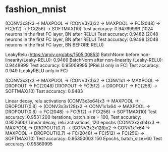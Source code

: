 # fashion_mnist

(CONV3x3)x3 -> MAXPOOL -> (CONV3x3)x2 -> MAXPOOL -> FC(2048) -> FC(512) -> FC(256) -> SOFTMAX(10)
Test accuracy: 0.94769996 (1024 neurons in the first FC layer, BN after RELU)
Test accuracy: 0.9482 (2048 neurons in the first FC layer, BN after RELU)
Test accuracy: 0.9498 (2048 neurons in the first FC layer, BN BEFORE RELU)

LeakyRelu (https://arxiv.org/abs/1505.00853)
BatchNorm before non-linearity(Leaky-RELU): 0.9466
BatchNorm after non-linearity (Leaky-RELU): 0.9448999
Test accuracy: 0.95009995 (PReLU only in FC)
Test accuracy: 0.949 (LeakyRELU only in FC)

(CONV3x3)x3 -> MAXPOOL -> (CONV3x3)x2 -> CONV1x1 -> MAXPOOL -> DROPOUT -> FC(2048)  DROPOUT -> FC(512) -> DROPOUT -> FC(256) -> SOFTMAX(10)
Test accuracy: 0.9483

Linear decay, relu activations
(CONV3x3x64)x3 -> MAXPOOL -> DROPOUT(0.8) -> (CONV3x3x128)x2 -> CONV1x1x64 -> MAXPOOL -> DROPOUT(0.8) -> FC(2048) -> FC(512) -> FC(256) -> SOFTMAX(10)
Test accuracy: 0.9531
200 iterations, batch_size = 100, Test accuracy: 0.9526001
Linear decay, relu activations, 120 epochs
(CONV3x3x64)x3 -> MAXPOOL -> DROPOUT(0.7) -> (CONV3x3x128)x2 -> CONV1x1x64 -> MAXPOOL -> DROPOUT(0.7) -> FC(2048) -> FC(512) -> FC(256) -> SOFTMAX(10)
Test accuracy: 0.95350003
150 Epochs, batch_size=60 Test accuracy: 0.95369995
